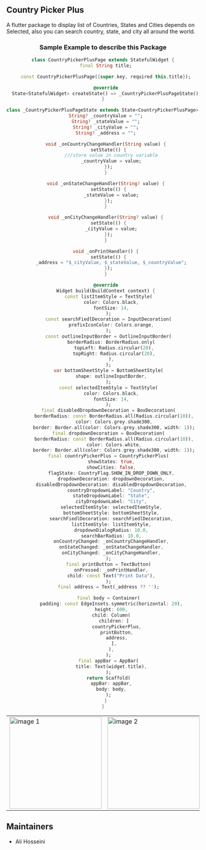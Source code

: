 ## Country Picker Plus
 A flutter package to display list of Countries, States and Cities depends on Selected, also you can search country, state, and city all around the world.

 <div style="text-align:center">
<table>
<tr>
<td><img src="https://github.com/real-ali/country_picker_plus/blob/main/assets/images/1.png" alt="image 1" width="240"/></td>
<td><img src="https://github.com/real-ali/country_picker_plus/blob/main/assets/images/2.png.png"  alt="image 2" width="240"/></td>
<td><img src="https://github.com/real-ali/country_picker_plus/blob/main/assets/images/3.png"  alt="image 2" width="240"/></td>

### Sample Example to describe this Package

```dart
class CountryPickerPlusPage extends StatefulWidget {
  final String title;

  const CountryPickerPlusPage({super.key, required this.title});

  @override
  State<StatefulWidget> createState() => _CountryPickerPlusPageState();
}

class _CountryPickerPlusPageState extends State<CountryPickerPlusPage> {
  String? _countryValue = "";
  String? _stateValue = "";
  String? _cityValue = "";
  String? _address = "";

  void _onCountryChangeHandler(String value) {
    setState(() {
      ///store value in country variable
      _countryValue = value;
    });
  }

  void _onStateChangeHandler(String? value) {
    setState(() {
      _stateValue = value;
    });
  }

  void _onCityChangeHandler(String? value) {
    setState(() {
      _cityValue = value;
    });
  }

  void _onPrintHandler() {
    setState(() {
      _address = "$_cityValue, $_stateValue, $_countryValue";
    });
  }

  @override
  Widget build(BuildContext context) {
    const listItemStyle = TextStyle(
      color: Colors.black,
      fontSize: 14,
    );
    const searchFiedlDecoration = InputDecoration(
      prefixIconColor: Colors.orange,
    );
    const outlineInputBorder = OutlineInputBorder(
      borderRadius: BorderRadius.only(
        topLeft: Radius.circular(20),
        topRight: Radius.circular(20),
      ),
    );
    var bottomSheetStyle = BottomSheetStyle(
      shape: outlineInputBorder,
    );
    const selectedItemStyle = TextStyle(
      color: Colors.black,
      fontSize: 14,
    );
    final disabledDropdownDecoration = BoxDecoration(
        borderRadius: const BorderRadius.all(Radius.circular(10)),
        color: Colors.grey.shade300,
        border: Border.all(color: Colors.grey.shade300, width: 1));
    final dropdownDecoration = BoxDecoration(
        borderRadius: const BorderRadius.all(Radius.circular(10)),
        color: Colors.white,
        border: Border.all(color: Colors.grey.shade300, width: 1));
    final countryPickerPlus = CountryPickerPlus(
      showStates: true,
      showCities: false,
      flagState: CountryFlag.SHOW_IN_DROP_DOWN_ONLY,
      dropdownDecoration: dropdownDecoration,
      disabledDropdownDecoration: disabledDropdownDecoration,
      countryDropdownLabel: "Country",
      stateDropdownLabel: "State",
      cityDropdownLabel: "City",
      selectedItemStyle: selectedItemStyle,
      bottomSheetStyle: bottomSheetStyle,
      searchFiedlDecoration: searchFiedlDecoration,
      listItemStyle: listItemStyle,
      dropdownDialogRadius: 10.0,
      searchBarRadius: 10.0,
      onCountryChanged: _onCountryChangeHandler,
      onStateChanged: _onStateChangeHandler,
      onCityChanged: _onCityChangeHandler,
    );
    final printButton = TextButton(
      onPressed: _onPrintHandler,
      child: const Text("Print Data"),
    );
    final address = Text(_address ?? '');

    final body = Container(
      padding: const EdgeInsets.symmetric(horizontal: 20),
      height: 600,
      child: Column(
        children: [
          countryPickerPlus,
          printButton,
          address,
        ],
      ),
    );
    final appBar = AppBar(
      title: Text(widget.title),
    );
    return Scaffold(
      appBar: appBar,
      body: body,
    );
  }
}

```

</tr>
</table>
</div>

## Maintainers
* Ali Hosseini
